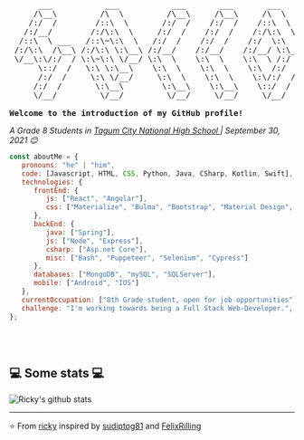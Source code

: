<pre>
      ___           ___           ___       ___       ___     
     /\__\         /\  \         /\__\     /\__\     /\  \    
    /:/  /        /::\  \       /:/  /    /:/  /    /::\  \   
   /:/__/        /:/\:\  \     /:/  /    /:/  /    /:/\:\  \  
  /::\  \ ___   /::\~\:\  \   /:/  /    /:/  /    /:/  \:\  \ 
 /:/\:\  /\__\ /:/\:\ \:\__\ /:/__/    /:/__/    /:/__/ \:\__\
 \/__\:\/:/  / \:\~\:\ \/__/ \:\  \    \:\  \    \:\  \ /:/  /
      \::/  /   \:\ \:\__\    \:\  \    \:\  \    \:\  /:/  / 
      /:/  /     \:\ \/__/     \:\  \    \:\  \    \:\/:/  /  
     /:/  /       \:\__\        \:\__\    \:\__\    \::/  /   
     \/__/         \/__/         \/__/     \/__/     \/__/    

<strong>Welcome to the introduction of my GitHub profile!</strong>
</pre>
<p><em>A Grade 8 Students in <a href="https://tagumcitynhs.ph">Tagum City National High School </a>| September 30, 2021 😊</br> 
</em>


```javascript
const aboutMe = {
   pronouns: "he" | "him",
   code: [Javascript, HTML, CSS, Python, Java, CSharp, Kotlin, Swift],
   technologies: {
      frontEnd: {
         js: ["React", "Angular"],
         css: ["Materialize", "Bulma", "Bootstrap", "Material Design", "Semantic UI"]
      },
      backEnd: {
         java: ["Spring"],
         js: ["Node", "Express"],
         csharp: ["Asp.net Core"],
         misc: ["Bash", "Puppeteer", "Selenium", "Cypress"]
      },
      databases: ["MongoDB", "mySQL", "SQLServer"],
      mobile: ["Android", "IOS"]
   },
   currentOccupation: ["8th Grade student, open for job opportunities"],
   challenge: "I'm working towards being a Full Stack Web-Developer.",
};
```
</br></br>
<h2>💻 Some stats 💻</h2>

![Ricky's github stats](https://github-readme-stats.vercel.app/api?username=rodrigoricky&show_icons=true&title_color=fff&icon_color=79ff97&text_color=9f9f9f&bg_color=151515)

---

⭐️ From [ricky](https://github.com/rodrigoricky) inspired by [sudiptog81](https://github.com/sudiptog81) and  [FelixRilling](https://github.com/)
